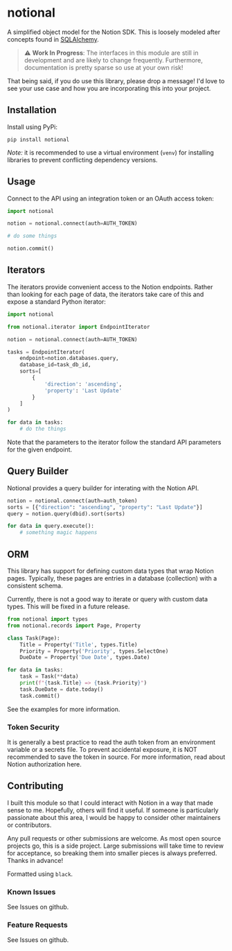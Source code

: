 # notional #

A simplified object model for the Notion SDK.  This is loosely modeled after concepts
found in [SQLAlchemy](https://www.sqlalchemy.org).

> :warning: **Work In Progress**: The interfaces in this module are still in development
and are likely to change frequently.  Furthermore, documentation is pretty sparse so use
at your own risk!

That being said, if you do use this library, please drop a message!  I'd love to see your
use case and how you are incorporating this into your project.

## Installation ##

Install using PyPi:

```
pip install notional

```

*Note:* it is recommended to use a virtual environment (`venv`) for installing libraries
to prevent conflicting dependency versions.

## Usage ###

Connect to the API using an integration token or an OAuth access token:

```python
import notional

notion = notional.connect(auth=AUTH_TOKEN)

# do some things

notion.commit()
```

## Iterators ###

The iterators provide convenient access to the Notion endpoints.  Rather than looking for
each page of data, the iterators take care of this and expose a standard Python iterator:

```python
import notional

from notional.iterator import EndpointIterator

notion = notional.connect(auth=AUTH_TOKEN)

tasks = EndpointIterator(
    endpoint=notion.databases.query,
    database_id=task_db_id,
    sorts=[
        {
            'direction': 'ascending',
            'property': 'Last Update'
        }
    ]
)

for data in tasks:
    # do the things
```

Note that the parameters to the iterator follow the standard API parameters for the
given endpoint.

## Query Builder ###

Notional provides a query builder for interating with the Notion API.

```python
notion = notional.connect(auth=auth_token)
sorts = [{"direction": "ascending", "property": "Last Update"}]
query = notion.query(dbid).sort(sorts)

for data in query.execute():
    # something magic happens
```

## ORM ###

This library has support for defining custom data types that wrap Notion pages. Typically,
these pages are entries in a database (collection) with a consistent schema.

Currently, there is not a good way to iterate or query with custom data types.  This
will be fixed in a future release.

```python
from notional import types
from notional.records import Page, Property

class Task(Page):
    Title = Property('Title', types.Title)
    Priority = Property('Priority', types.SelectOne)
    DueDate = Property('Due Date', types.Date)

for data in tasks:
    task = Task(**data)
    print(f"{task.Title} => {task.Priority}")
    task.DueDate = date.today()
    task.commit()
```

See the examples for more information.

### Token Security ###

It is generally a best practice to read the auth token from an environment variable or
a secrets file.  To prevent accidental exposure, it is NOT recommended to save the token
in source.  For more information, read about Notion authorization here.

## Contributing ##

I built this module so that I could interact with Notion in a way that made sense to
me.  Hopefully, others will find it useful.  If someone is particularly passionate about
this area, I would be happy to consider other maintainers or contributors.

Any pull requests or other submissions are welcome.  As most open source projects go, this
is a side project.  Large submissions will take time to review for acceptance, so breaking
them into smaller pieces is always preferred.  Thanks in advance!

Formatted using `black`.

### Known Issues ###

See Issues on github.

### Feature Requests ###

See Issues on github.
